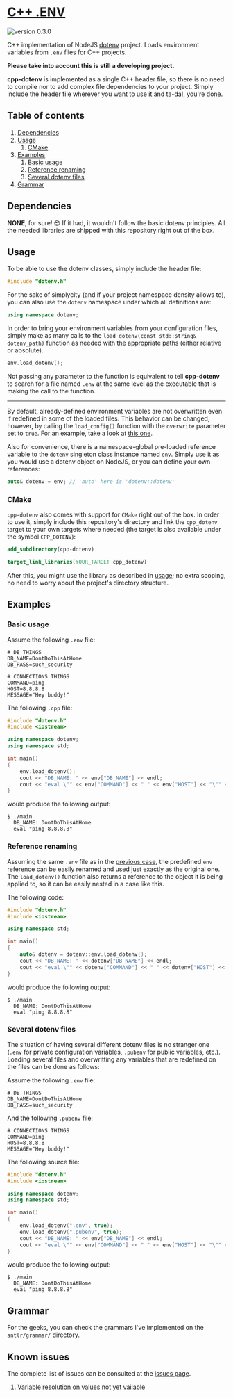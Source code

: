 # [C++ .ENV](https://github.com/adeharo9/cpp-dotenv)

![version 0.3.0](https://img.shields.io/badge/version-0.3.0-blue)

C++ implementation of NodeJS [dotenv](https://github.com/motdotla/dotenv) project. Loads environment variables from `.env` files for C++ projects.

**Please take into account this is still a developing project.**

**cpp-dotenv** is implemented as a single C++ header file, so there is no need to compile nor to add complex file dependencies to your project. Simply include the header file wherever you want to use it and ta-da!, you're done.

## Table of contents

1. [Dependencies](#dependencies)
2. [Usage](#usage)
   1. [CMake](#cmake)
3. [Examples](#examples)
   1. [Basic usage](#basic-usage)
   2. [Reference renaming](#reference-renaming)
   3. [Several dotenv files](#several-dotenv-files)
4. [Grammar](#grammar)

## Dependencies

**NONE**, for sure! :sunglasses: If it had, it wouldn't follow the basic dotenv principles. All the needed libraries are shipped with this repository right out of the box.

## Usage

To be able to use the dotenv classes, simply include the header file:

```cpp
#include "dotenv.h"
```

For the sake of simplycity (and if your project namespace density allows to), you can also use the `dotenv` namespace under which all definitions are:

```cpp
using namespace dotenv;
```

In order to bring your environment variables from your configuration files, simply make as many calls to the `load_dotenv(const std::string& dotenv_path)` function as needed with the appropriate paths (either relative or absolute).

```cpp
env.load_dotenv();
```

Not passing any parameter to the function is equivalent to tell **cpp-dotenv** to search for a file named `.env` at the same level as the executable that is making the call to the function.

---

By default, already-defined environment variables are not overwritten even if redefined in some of the loaded files. This behavior can be changed, however, by calling the `load_config()` function with the `overwrite` parameter set to `true`. For an example, take a look at [this one](#several-dotenv-files).

Also for convenience, there is a namespace-global pre-loaded reference variable to the `dotenv` singleton class instance named `env`. Simply use it as you would use a dotenv object on NodeJS, or you can define your own references:

```cpp
auto& dotenv = env; // 'auto' here is 'dotenv::dotenv'
```

### CMake

`cpp-dotenv` also comes with support for `CMake` right out of the box. In order to use it, simply include this repository's directory and link the `cpp_dotenv` target to your own targets where needed (the target is also available under the symbol `CPP_DOTENV`):

```cmake
add_subdirectory(cpp-dotenv)
```

```cmake
target_link_libraries(YOUR_TARGET cpp_dotenv)
```

After this, you might use the library as described in [usage](#usage); no extra scoping, no need to worry about the project's directory structure.

## Examples

### Basic usage

Assume the following `.env` file:

```env
# DB THINGS
DB_NAME=DontDoThisAtHome
DB_PASS=such_security

# CONNECTIONS THINGS
COMMAND=ping
HOST=8.8.8.8
MESSAGE="Hey buddy!"
```

The following `.cpp` file:

```cpp
#include "dotenv.h"
#include <iostream>

using namespace dotenv;
using namespace std;

int main()
{
    env.load_dotenv();
    cout << "DB_NAME: " << env["DB_NAME"] << endl;
    cout << "eval \"" << env["COMMAND"] << " " << env["HOST"] << "\"" << endl;
}
```

would produce the following output:

```shell
$ ./main
  DB_NAME: DontDoThisAtHome
  eval "ping 8.8.8.8"
```

### Reference renaming

Assuming the same `.env` file as in the [previous case](#basic-usage), the predefined `env` reference can be easily renamed and used just exactly as the original one. The `load_dotenv()` function also returns a reference to the object it is being applied to, so it can be easily nested in a case like this.

The following code:

```cpp
#include "dotenv.h"
#include <iostream>

using namespace std;

int main()
{
    auto& dotenv = dotenv::env.load_dotenv();
    cout << "DB_NAME: " << dotenv["DB_NAME"] << endl;
    cout << "eval \"" << dotenv["COMMAND"] << " " << dotenv["HOST"] << "\"" << endl;
}
```

would produce the following output:

```shell
$ ./main
  DB_NAME: DontDoThisAtHome
  eval "ping 8.8.8.8"
```

### Several dotenv files

The situation of having several different dotenv files is no stranger one (`.env` for private configuration variables, `.pubenv` for public variables, etc.). Loading several files and overwritting any variables that are redefined on the files can be done as follows:

Assume the following `.env` file:

```env
# DB THINGS
DB_NAME=DontDoThisAtHome
DB_PASS=such_security
```

And the following `.pubenv` file:

```env
# CONNECTIONS THINGS
COMMAND=ping
HOST=8.8.8.8
MESSAGE="Hey buddy!"
```

The following source file:

```cpp
#include "dotenv.h"
#include <iostream>

using namespace dotenv;
using namespace std;

int main()
{
    env.load_dotenv(".env", true);
    env.load_dotenv(".pubenv", true);
    cout << "DB_NAME: " << env["DB_NAME"] << endl;
    cout << "eval \"" << env["COMMAND"] << " " << env["HOST"] << "\"" << endl;
}
```

would produce the following output:

```shell
$ ./main
  DB_NAME: DontDoThisAtHome
  eval "ping 8.8.8.8"
```

## Grammar

For the geeks, you can check the grammars I've implemented on the `antlr/grammar/` directory.

## Known issues

The complete list of issues can be consulted at the [issues page](https://github.com/adeharo9/cpp-dotenv/issues).

1. [Variable resolution on values not yet vailable](https://github.com/adeharo9/cpp-dotenv/issues/3)
